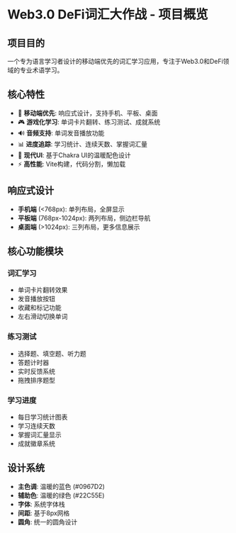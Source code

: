 # Web3.0 DeFi词汇大作战 - 项目概览

## 项目目的
一个专为语言学习者设计的移动端优先的词汇学习应用，专注于Web3.0和DeFi领域的专业术语学习。

## 核心特性
- 📱 **移动端优先**: 响应式设计，支持手机、平板、桌面
- 🎮 **游戏化学习**: 单词卡片翻转、练习测试、成就系统
- 🔊 **音频支持**: 单词发音播放功能
- 📊 **进度追踪**: 学习统计、连续天数、掌握词汇量
- 🎨 **现代UI**: 基于Chakra UI的温暖配色设计
- ⚡ **高性能**: Vite构建，代码分割，懒加载

## 响应式设计
- **手机端** (<768px): 单列布局，全屏显示
- **平板端** (768px-1024px): 两列布局，侧边栏导航
- **桌面端** (>1024px): 三列布局，更多信息展示

## 核心功能模块

### 词汇学习
- 单词卡片翻转效果
- 发音播放按钮
- 收藏和标记功能
- 左右滑动切换单词

### 练习测试
- 选择题、填空题、听力题
- 答题计时器
- 实时反馈系统
- 拖拽排序题型

### 学习进度
- 每日学习统计图表
- 学习连续天数
- 掌握词汇量显示
- 成就徽章系统

## 设计系统
- **主色调**: 温暖的蓝色 (#0967D2)
- **辅助色**: 温暖的绿色 (#22C55E)
- **字体**: 系统字体栈
- **间距**: 基于8px网格
- **圆角**: 统一的圆角设计
